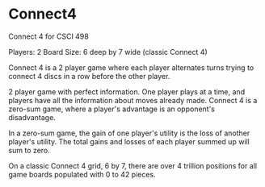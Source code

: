 # Connect4
Connect 4 for CSCI 498

Players: 2
Board Size: 6 deep by 7 wide (classic Connect 4)

Connect 4 is a 2 player game where each player alternates turns trying to 
connect 4 discs in a row before the other player. 


2 player game with perfect information. One player plays at a time, and 
players have all the information about moves already made. Connect 4 is a 
zero-sum game, where a player's advantage is an opponent's disadvantage. 

In a zero-sum game, the gain of one player's utility is the loss of another
player's utility. The total gains and losses of each player summed up will
sum to zero. 

On a classic Connect 4 grid, 6 by 7, there are over 4 trillion positions for 
all game boards populated with 0 to 42 pieces. 

